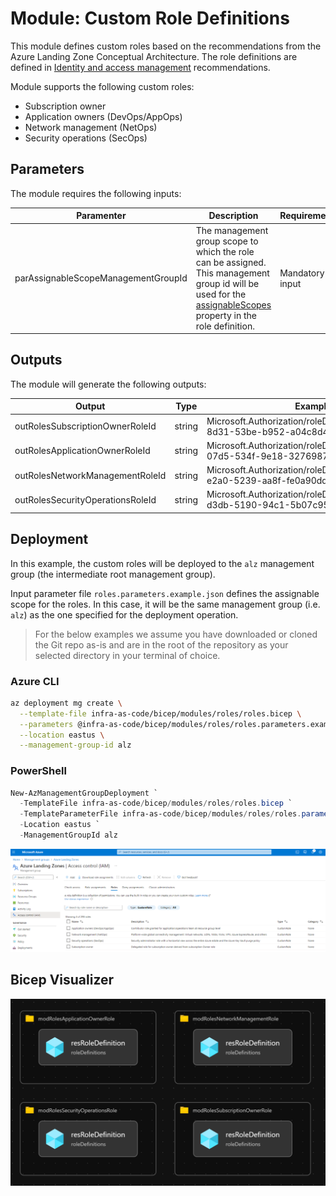 # Module:  Custom Role Definitions

This module defines custom roles based on the recommendations from the Azure Landing Zone Conceptual Architecture.  The role definitions are defined in [Identity and access management](https://docs.microsoft.com/azure/cloud-adoption-framework/ready/enterprise-scale/identity-and-access-management) recommendations.

Module supports the following custom roles:

  * Subscription owner
  * Application owners (DevOps/AppOps)
  * Network management (NetOps)
  * Security operations (SecOps)


## Parameters

The module requires the following inputs:

 Paramenter | Description | Requirement | Example
----------- | ----------- | ----------- | -------
parAssignableScopeManagementGroupId | The management group scope to which the role can be assigned.  This management group id will be used for the [assignableScopes](https://docs.microsoft.com/azure/role-based-access-control/role-definitions#assignablescopes) property in the role definition. | Mandatory input | `alz`

## Outputs

The module will generate the following outputs:

Output | Type | Example
------ | ---- | --------
outRolesSubscriptionOwnerRoleId | string | Microsoft.Authorization/roleDefinitions/8736d87d-8d31-53be-b952-a04c8d470f69
outRolesApplicationOwnerRoleId | string | Microsoft.Authorization/roleDefinitions/4308c4e6-07d5-534f-9e18-32769872a3f4
outRolesNetworkManagementRoleId | string | Microsoft.Authorization/roleDefinitions/4a200286-e2a0-5239-aa8f-fe0a90dd2eb5
outRolesSecurityOperationsRoleId | string | Microsoft.Authorization/roleDefinitions/b2960c40-d3db-5190-94c1-5b07c9547956

## Deployment

In this example, the custom roles will be deployed to the `alz` management group (the intermediate root management group).

Input parameter file `roles.parameters.example.json` defines the assignable scope for the roles.  In this case, it will be the same management group (i.e. `alz`) as the one specified for the deployment operation.

> For the below examples we assume you have downloaded or cloned the Git repo as-is and are in the root of the repository as your selected directory in your terminal of choice.

### Azure CLI
```bash
az deployment mg create \
  --template-file infra-as-code/bicep/modules/roles/roles.bicep \
  --parameters @infra-as-code/bicep/modules/roles/roles.parameters.example.json \
  --location eastus \
  --management-group-id alz
```

### PowerShell

```powershell
New-AzManagementGroupDeployment `
  -TemplateFile infra-as-code/bicep/modules/roles/roles.bicep `
  -TemplateParameterFile infra-as-code/bicep/modules/roles/roles.parameters.example.json `
  -Location eastus `
  -ManagementGroupId alz
```

![Example Deployment Output](media/example-deployment-output.png "Example Deployment Output")

## Bicep Visualizer

![Bicep Visualizer](media/bicep-visualizer.png "Bicep Visualizer")

